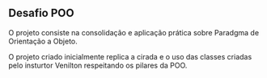 ## Desafio POO

O projeto consiste na consolidação e aplicação prática sobre Paradgma de Orientação a Objeto.

O projeto criado inicialmente replica a cirada e o uso das classes criadas pelo insturtor Venilton respeitando os pilares da POO. 

